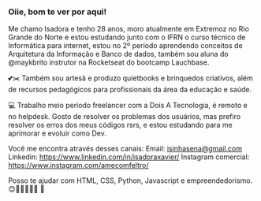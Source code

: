 ### Oiie, bom te ver por aqui! 
Me chamo Isadora e tenho 28 anos, moro atualmente em Extremoz no Rio Grande do Norte e estou estudando junto com o IFRN o curso técnico de Informática para internet, estou no 2º período aprendendo conceitos de Arquitetura da Informação e Banco de dados, também sou aluna do @maykbrito instrutor na Rocketseat do bootcamp Lauchbase.

💕✂️ Também sou artesã e produzo quietbooks e brinquedos criativos, além de recursos pedagógicos para profissionais da área da educação e saúde. 

💻 Trabalho meio período freelancer com a Dois A Tecnologia, é remoto e no helpdesk. Gosto de resolver os problemas dos usuários, mas prefiro resolver os erros dos meus códigos rsrs, e estou estudando para me aprimorar e evoluir como Dev.

Você me encontra através desses canais:
    Email: isinhasena@gmail.com
    Linkedin: https://www.linkedin.com/in/isadoraxavier/
    Instagram comercial: https://www.instagram.com/amecomfeltro/

Posso te ajudar com HTML, CSS, Python, Javascript e empreendedorismo. 😊🤗👩‍💻🚀💕
👋


<!-- 



-->
